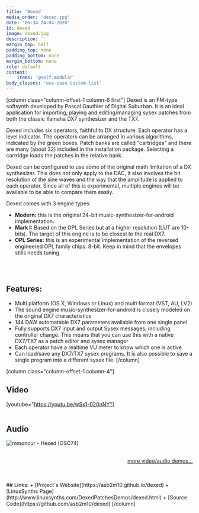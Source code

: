 ```yaml
---
title: 'Dexed'
media_order: 'dexed.jpg'
date: '06:34 24-04-2020'
id: dexed
image: dexed.jpg
description: ''
margin_top: half
padding_top: none
padding_bottom: none
margin_bottom: none
role: default
content:
    items: '@self.modular'
body_classes: 'use-case custom-list'
---
```

[column class="column-offset-1 column-6 first"]
Dexed is an FM-type softsynth developed by Pascal Gauthier of Digital Suburban. It is an ideal application for importing, playing and editing/managing sysex patches from both the classic Yamaha DX7 synthesizer and the TX7.

Dexed includes six operators, faithful to DX structure. Each operator has a level indicator. The operators can be arranged in various algorithms, indicated by the green boxes. Patch banks are called "cartridges" and there are many (about 32) included in the installation package. Selecting a cartridge loads the patches in the relative bank.

Dexed can be configured to use some of the original math limitation of a DX synthesizer. This does not only apply to the DAC, it also involves the bit resolution of the sine waves and the way that the amplitude is applied to each operator. Since all of this is experimental, multiple engines will be available to be able to compare them easily.

Dexed comes with 3 engine types:
+ **Modern:** this is the original 24-bit music-synthesizer-for-android implementation.
+ **Mark I:** Based on the OPL Series but at a higher resolution (LUT are 10-bits). The target of this engine is to be closest to the real DX7.
+ **OPL Series:** this is an experimental implementation of the reversed engineered OPL family chips. 8-bit. Keep in mind that the envelopes stills needs tuning.
<br>
<br>

## Features:
+ Multi platform (OS X, Windows or Linux) and multi format (VST, AU, LV2)
+ The sound engine music-synthesizer-for-android is closely modeled on the original DX7 characteristics
+ 144 DAW automatable DX7 parameters available from one single panel
+ Fully supports DX7 input and output Sysex messages; including controller change. This means that you can use this with a native DX7/TX7 as a patch editor and sysex manager
+ Each operator have a realtime VU meter to know which one is active
+ Can load/save any DX7/TX7 sysex programs. It is also possible to save a single program into a different sysex file.
[/column]

[column class="column-offset-1 column-4"]
## Video
[youtube="https://youtu.be/wSs1-020nNY"]
<br>
<br>
## Audio
![mmoncur - Hexed (OSC74)](https://soundcloud.com/starling-studios/mmoncur-hexed-osc74)
<br>
<br>
<p align="right">
 <a href="https://wiki.zynthian.org/index.php/Zynthian_Sound_Demos" target="_blank">more video/audio demos...</a>
</p>
<br>
<br>
## Links:
+ [Project's Website](https://asb2m10.github.io/dexed)
+ [LinuxSynths Page](http://www.linuxsynths.com/DexedPatchesDemos/dexed.html)
+ [Source Code](https://github.com/asb2m10/dexed)
[/column]

